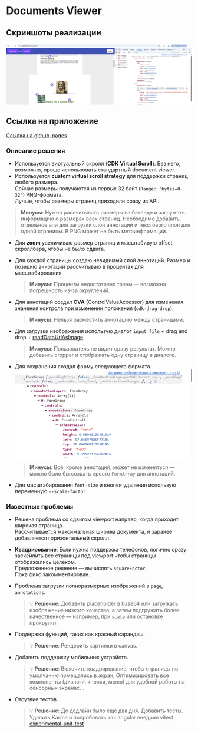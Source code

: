 # Documents Viewer

## Скриншоты реализации

![1.png](1.png)

## Ссылка на приложение

[Ссылка на github-pages](https://daniilmaslof.github.io/document-viewer)

### Описание решения

- Используется виртуальный скролл (**CDK Virtual Scroll**). Без него, возможно, проще использовать стандартный document viewer.
- Используется **custom virtual scroll strategy** для поддержки страниц любого размера.  
    Сейчас размеры получаются из первых 32 байт (`Range: 'bytes=0-32'`) PNG-формата.  
    Лучше, чтобы размеры страниц приходили сразу из API.
>  **Минусы**: Нужно рассчитывать размеры на бэкенде и загружать информацию о размерах всех страниц. Необходимо добавить отдельное апи для загрузки слоя аннотаций и текстового слоя для одной страницы. В PNG может не быть метаинформации.

- Для **zoom** увеличиваю размер страниц и масштабирую offset скроллбара, чтобы не было сдвига.
- Для каждой страницы создаю невидимый слой аннотаций. Размер и позицию аннотаций рассчитываю в процентах для масштабирования.

  >  **Минусы**: Проценты недостаточно точны — возможна погрешность из-за округлений.

- Для аннотаций создал **CVA** (ControlValueAccessor) для изменения значения контрола при изменении положения (`cdk-drag-drop`).

  >  **Минусы**: Нельзя разместить аннотацию между страницами.
- Для загрузки изображения использую диалог `input file` + drag and drop + [readDataUrlAsImage](https://github.com/daniilmaslof/document-viewer/blob/master/projects/common/src/lib/core/utils/rxjs/read-data-url-as-image.ts).
  >  **Минусы**: Пользователь не видит сразу результат. Можно добавить cropper и отображать одну страницу в диалоге.


- Для сохранения создал форму следующего формата.
  ![2.png](2.png)
  >  **Минусы**: Всё, кроме аннотаций, может не изменяться — можно было бы создать просто `FormArray` для аннотаций.

- Для масштабирования `font-size` и кнопки удаления использую переменную `--scale-factor`.
### Известные проблемы
- Решена проблема со сдвигом viewport направо, когда приходит широкая страница.  
  Рассчитывается максимальная ширина документа, и заранее добавляется горизонтальный скролл.

- **Квадрирование**: Если нужна поддержка телефонов, логично сразу заскейлить все страницы под viewport чтобы страницы отображались целеком.  
  Предложенное решение — вычислять `squareFactor`.  
  Пока фикс закомментирован.

- Проблема загрузки полноразмерных изображений в `page`, `annotations`.

  > 💡 **Решение**: Добавить placeholder в base64 или загружать изображение низкого качества, а затем подгружать более качественное — например, при `scale` или остановке прокрутки.
- Поддержка функций, таких как красный карандаш.
  > 💡 **Решение**: Рендерить картинки в canvas.

- Добавить поддержку мобильных устройств.

  > 💡 **Решение**: Включить квадрирование, чтобы страницы по умолчанию помещались в экран, Оптимизировать все компоненты (диалоги, кнопки, меню) для удобной работы на сенсорных экранах.`.
- Отсутвие тестов.

  > 💡 **Решение**: До дедлайн было еще два дня. Добавить тесты. Удалить Karma и попробовать как angular внедрил vitest [experimental-unit-test](https://github.com/angular/angular/blob/main/adev/src/content/guide/testing/experimental-unit-test.md)